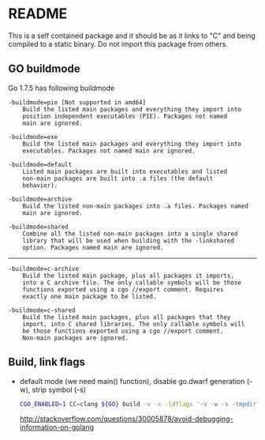 # README

This is a self contained package and it should be as it links to "C" and
being compiled to a static binary. Do not import this package from others.

## GO buildmode

Go 1.7.5 has following buildmode

```
-buildmode=pie [Not supported in amd64]
    Build the listed main packages and everything they import into
    position independent executables (PIE). Packages not named
    main are ignored.

-buildmode=exe
    Build the listed main packages and everything they import into
    executables. Packages not named main are ignored.

-buildmode=default
    Listed main packages are built into executables and listed
    non-main packages are built into .a files (the default
    behavior).

-buildmode=archive
    Build the listed non-main packages into .a files. Packages named
    main are ignored.

-buildmode=shared
    Combine all the listed non-main packages into a single shared
    library that will be used when building with the -linkshared
    option. Packages named main are ignored.
```

- - -

```
-buildmode=c-archive
    Build the listed main package, plus all packages it imports,
    into a C archive file. The only callable symbols will be those
    functions exported using a cgo //export comment. Requires
    exactly one main package to be listed.

-buildmode=c-shared
    Build the listed main packages, plus all packages that they
    import, into C shared libraries. The only callable symbols will
    be those functions exported using a cgo //export comment.
    Non-main packages are ignored.
```

## Build, link flags

- default mode (we need main() function), disable go.dwarf generation (-w), strip symbol (-s)

  ```sh
  CGO_ENABLED=1 CC=clang ${GO} build -v -x -ldflags '-v -w -s -tmpdir '${GG_BUILD}' -linkmode external' ./...
  ```

  <http://stackoverflow.com/questions/30005878/avoid-debugging-information-on-golang>
